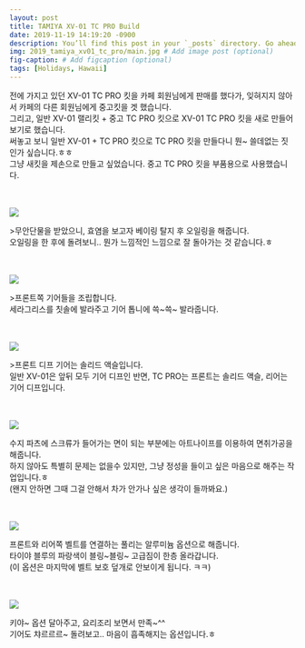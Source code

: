 ```yaml
---
layout: post
title: TAMIYA XV-01 TC PRO Build
date: 2019-11-19 14:19:20 -0900
description: You’ll find this post in your `_posts` directory. Go ahead and edit it and re-build the site to see your changes. # Add post description (optional)
img: 2019_tamiya_xv01_tc_pro/main.jpg # Add image post (optional)
fig-caption: # Add figcaption (optional)
tags: [Holidays, Hawaii]
---
```

<p>
전에 가지고 있던 XV-01 TC PRO 킷을 카페 회원님에게 판매를 했다가, 잊혀지지 않아서 카페의 다른 회원님에게 중고킷을 겟 했습니다.<br/>
그리고, 일반 XV-01 랠리킷 + 중고 TC PRO 킷으로 XV-01 TC PRO 킷을 새로 만들어 보기로 했습니다.<br/>
써놓고 보니 일반 XV-01 + TC PRO 킷으로 TC PRO 킷을 만들다니 뭔~ 쓸데없는 짓인가 싶습니다.ㅎㅎ<br/>
그냥 새킷을 제손으로 만들고 싶었습니다. 중고 TC PRO 킷을 부품용으로 사용했습니다.<br/>
<br/>
<br/>
</p>

![](https://drive.google.com/uc?id=1RYF_bgBUN2vSPoO6TBDVGu2nhZ1ZkohL)
<p>
>무안단물을 받았으니, 효염을 보고자 베이링 탈지 후 오일링을 해줍니다.<br/>
오일링을 한 후에 돌려보니.. 뭔가 느낌적인 느낌으로 잘 돌아가는 것 같습니다.ㅎ<br/>
<br/>
<br/>
</p>

![](https://drive.google.com/uc?id=11rLLCHaQeTKqkuh__pLuoPuGwYcrJSMN)
<p>
>프론트쪽 기어들을 조립합니다.<br/>
세라그리스를 칫솔에 발라주고 기어 톱니에 쓱~쓱~ 발라줍니다.<br/>
<br/>
<br/>
</p>

![](https://drive.google.com/uc?id=1heu8slNY4GjA1KxMTUWZzeNJHm6OdZIC)
<p>
>프론트 디프 기어는 솔리드 액슬입니다.<br/>
일반 XV-01은 앞뒤 모두 기어 디프인 반면, TC PRO는 프론트는 솔리드 액슬, 리어는 기어 디프입니다.<br/>
<br/>
<br/>
</p>

![](https://drive.google.com/uc?id=1OeL88R1vynnSx_0OHowP0jCfBcccvu2d)
<p>
수지 파츠에 스크류가 들어가는 면이 되는 부분에는 아트나이프를 이용하여 면취가공을 해줍니다.<br/>
하지 않아도 특별히 문제는 없을수 있지만, 그냥 정성을 들이고 싶은 마음으로 해주는 작업입니다.ㅎ<br/>
(왠지 안하면 그때 그걸 안해서 차가 안가나 싶은 생각이 들까봐요.)<br/>
<br/>
<br/>
</p>

![](https://drive.google.com/uc?id=1i7q_g6C91mR7Xe0hySPPQ-mtP7oo7Nin)
<p>
프론트와 리어쪽 벨트를 연결하는 풀리는 알루미늄 옵션으로 해줍니다.<br/>
타이야 블루의 파랑색이 블링~블링~ 고급짐이 한층 올라갑니다.<br/>
(이 옵션은 마지막에 벨트 보호 덮개로 안보이게 됩니다. ㅋㅋ)<br/>
<br/>
<br/>
</p>

![](https://drive.google.com/uc?id=1wvMdtAwxN6TxTrWpde6BfwlVkz2_283M)
<p>
키야~ 옵션 달아주고, 요리조리 보면서 만족~^^<br/>
기어도 챠르르르~ 돌려보고.. 마음이 흡족해지는 옵션입니다.ㅎ<br/>
<br/>
<br/>
</p>